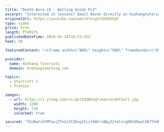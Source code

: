 ```yaml
---
title: "Death Aura LE - Walling Guide PvZ"
excerpt: "Interested in lessons? Email Devon directly at hushangtutorials@outlook.com ------------------------------------------------------------------------------------------------------- Want to support HuShang Tutorials directly? Patreon is a website where you can contribute a monthly donation that will help"
originalUrl: https://youtube.com/watch?v=gntIHZ8kSqY
type: video
price: Free
length: PT4M17S
publishedDateTime: 2020-05-28T16:53:42Z
heat: 50

featuredContent: "<iframe width=\"800\" height=\"500\" frameborder=\"0\" src=\"https://www.youtube.com/embed/gntIHZ8kSqY\" allow=\"accelerometer; autoplay; encrypted-media; gyroscope; picture-in-picture\" allowfullscreen></iframe>"

provider:
  name: HuShang Tutorials
  domain: hushangcoaching.com

topics:
  - StarCraft 2
  - Protoss

images:
  - url: https://i.ytimg.com/vi/gntIHZ8kSqY/maxresdefault.jpg
    width: 1280
    height: 720
    isCached: true

secured: "fUzBwCikYMTuxjZTn2n3f26ayVtLifdHCrsBAyI2+elsrgOK5dhwalXA7lh4MAXETatIYyp87BliFsXxXYsaRR3xjOa7EN3DHOF8k+wh5XF2xFw4JO2KYF26PGpdlan0Woom5z5Ezx6NJ6wtch0jZTy77t6h6kqL+zowIHnhFIlH0UCkuiD6J/wm4sggBXgYwiSWfLPj3V/GXOBGF0MEpgS8XKBsi/I7Qgkx/EBY/weLyow9kFbaBWCjTYZoJunY2DQFz0mKAp802pTfP3VPFmeQzDTZNC1vnnt9/IJh2OqqhI/4vmOu/K/w7fTZzFDQv1jsXXI76ixPpl5tychajaEe6zNlNKI05bPhUSHKNZWnh3/1WXvnXfSulDVFgNwfwhCySgDqbrDglJCiElroN/yjg7G5+6rrGicw5fFcZCM=;MfNxTwdlIuChC2aM1w2I2w=="
---
```



